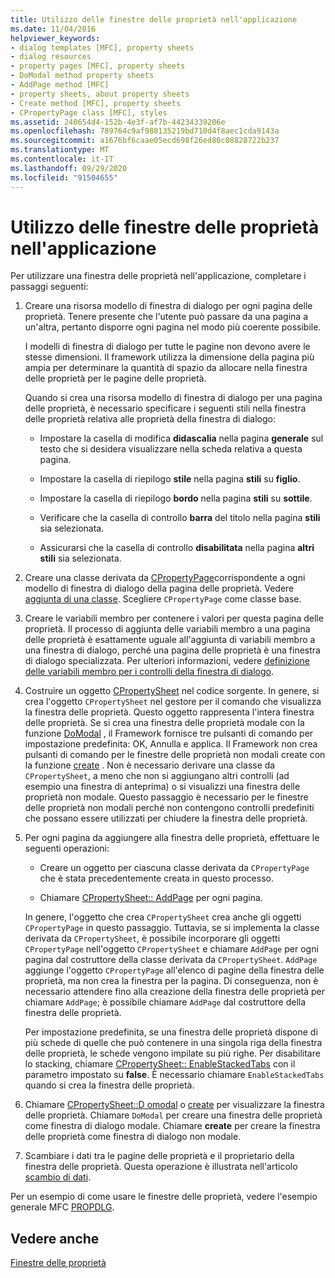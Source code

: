 ```yaml
---
title: Utilizzo delle finestre delle proprietà nell'applicazione
ms.date: 11/04/2016
helpviewer_keywords:
- dialog templates [MFC], property sheets
- dialog resources
- property pages [MFC], property sheets
- DoModal method property sheets
- AddPage method [MFC]
- property sheets, about property sheets
- Create method [MFC], property sheets
- CPropertyPage class [MFC], styles
ms.assetid: 240654d4-152b-4e3f-af7b-44234339206e
ms.openlocfilehash: 789764c9af988135219bd710d4f8aec1cda9143a
ms.sourcegitcommit: a1676bf6caae05ecd698f26ed80c08828722b237
ms.translationtype: MT
ms.contentlocale: it-IT
ms.lasthandoff: 09/29/2020
ms.locfileid: "91504655"
---
```

# <a name="using-property-sheets-in-your-application"></a>Utilizzo delle finestre delle proprietà nell'applicazione

Per utilizzare una finestra delle proprietà nell'applicazione, completare i passaggi seguenti:

1. Creare una risorsa modello di finestra di dialogo per ogni pagina delle proprietà. Tenere presente che l'utente può passare da una pagina a un'altra, pertanto disporre ogni pagina nel modo più coerente possibile.

   I modelli di finestra di dialogo per tutte le pagine non devono avere le stesse dimensioni. Il framework utilizza la dimensione della pagina più ampia per determinare la quantità di spazio da allocare nella finestra delle proprietà per le pagine delle proprietà.

   Quando si crea una risorsa modello di finestra di dialogo per una pagina delle proprietà, è necessario specificare i seguenti stili nella finestra delle proprietà relativa alle proprietà della finestra di dialogo:

   - Impostare la casella di modifica **didascalia** nella pagina **generale** sul testo che si desidera visualizzare nella scheda relativa a questa pagina.

   - Impostare la casella di riepilogo **stile** nella pagina **stili** su **figlio**.

   - Impostare la casella di riepilogo **bordo** nella pagina **stili** su **sottile**.

   - Verificare che la casella di controllo **barra** del titolo nella pagina **stili** sia selezionata.

   - Assicurarsi che la casella di controllo **disabilitata** nella pagina **altri stili** sia selezionata.

1. Creare una classe derivata da [CPropertyPage](../mfc/reference/cpropertypage-class.md)corrispondente a ogni modello di finestra di dialogo della pagina delle proprietà. Vedere [aggiunta di una classe](../ide/adding-a-class-visual-cpp.md). Scegliere `CPropertyPage` come classe base.

1. Creare le variabili membro per contenere i valori per questa pagina delle proprietà. Il processo di aggiunta delle variabili membro a una pagina delle proprietà è esattamente uguale all'aggiunta di variabili membro a una finestra di dialogo, perché una pagina delle proprietà è una finestra di dialogo specializzata. Per ulteriori informazioni, vedere [definizione delle variabili membro per i controlli della finestra di dialogo](../windows/adding-editing-or-deleting-controls.md).

1. Costruire un oggetto [CPropertySheet](../mfc/reference/cpropertysheet-class.md) nel codice sorgente. In genere, si crea l'oggetto `CPropertySheet` nel gestore per il comando che visualizza la finestra delle proprietà. Questo oggetto rappresenta l'intera finestra delle proprietà. Se si crea una finestra delle proprietà modale con la funzione [DoModal](../mfc/reference/cpropertysheet-class.md#domodal) , il Framework fornisce tre pulsanti di comando per impostazione predefinita: OK, Annulla e applica. Il Framework non crea pulsanti di comando per le finestre delle proprietà non modali create con la funzione [create](../mfc/reference/cpropertysheet-class.md#create) . Non è necessario derivare una classe da `CPropertySheet`, a meno che non si aggiungano altri controlli (ad esempio una finestra di anteprima) o si visualizzi una finestra delle proprietà non modale. Questo passaggio è necessario per le finestre delle proprietà non modali perché non contengono controlli predefiniti che possano essere utilizzati per chiudere la finestra delle proprietà.

1. Per ogni pagina da aggiungere alla finestra delle proprietà, effettuare le seguenti operazioni:

   - Creare un oggetto per ciascuna classe derivata da `CPropertyPage` che è stata precedentemente creata in questo processo.

   - Chiamare [CPropertySheet:: AddPage](../mfc/reference/cpropertysheet-class.md#addpage) per ogni pagina.

   In genere, l'oggetto che crea `CPropertySheet` crea anche gli oggetti `CPropertyPage` in questo passaggio. Tuttavia, se si implementa la classe derivata da `CPropertySheet`, è possibile incorporare gli oggetti `CPropertyPage` nell'oggetto `CPropertySheet` e chiamare `AddPage` per ogni pagina dal costruttore della classe derivata da `CPropertySheet`. `AddPage` aggiunge l'oggetto `CPropertyPage` all'elenco di pagine della finestra delle proprietà, ma non crea la finestra per la pagina. Di conseguenza, non è necessario attendere fino alla creazione della finestra delle proprietà per chiamare `AddPage`; è possibile chiamare `AddPage` dal costruttore della finestra delle proprietà.

   Per impostazione predefinita, se una finestra delle proprietà dispone di più schede di quelle che può contenere in una singola riga della finestra delle proprietà, le schede vengono impilate su più righe. Per disabilitare lo stacking, chiamare [CPropertySheet:: EnableStackedTabs](../mfc/reference/cpropertysheet-class.md#enablestackedtabs) con il parametro impostato su **false**. È necessario chiamare `EnableStackedTabs` quando si crea la finestra delle proprietà.

1. Chiamare [CPropertySheet::D omodal](../mfc/reference/cpropertysheet-class.md#domodal) o [create](../mfc/reference/cpropertysheet-class.md#create) per visualizzare la finestra delle proprietà. Chiamare `DoModal` per creare una finestra delle proprietà come finestra di dialogo modale. Chiamare **create** per creare la finestra delle proprietà come finestra di dialogo non modale.

1. Scambiare i dati tra le pagine delle proprietà e il proprietario della finestra delle proprietà. Questa operazione è illustrata nell'articolo [scambio di dati](../mfc/exchanging-data.md).

Per un esempio di come usare le finestre delle proprietà, vedere l'esempio generale MFC [PROPDLG](../overview/visual-cpp-samples.md).

## <a name="see-also"></a>Vedere anche

[Finestre delle proprietà](../mfc/property-sheets-mfc.md)
